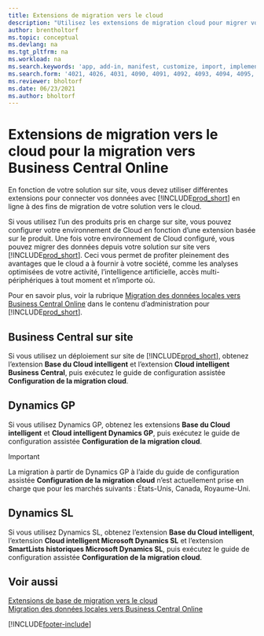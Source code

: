 ```yaml
---
title: Extensions de migration vers le cloud
description: "Utilisez les extensions de migration cloud pour migrer vos données locales vers Business\_Central\_Online. Ces extensions déplacent vos données sur site vers le cloud."
author: brentholtorf
ms.topic: conceptual
ms.devlang: na
ms.tgt_pltfrm: na
ms.workload: na
ms.search.keywords: 'app, add-in, manifest, customize, import, implement'
ms.search.form: '4021, 4026, 4031, 4090, 4091, 4092, 4093, 4094, 4095, 4096, 4097, 40027,'
ms.reviewer: bholtorf
ms.date: 06/23/2021
ms.author: bholtorf
---
```


# Extensions de migration vers le cloud pour la migration vers Business Central Online

En fonction de votre solution sur site, vous devez utiliser différentes extensions pour connecter vos données avec [!INCLUDE[prod_short](includes/prod_short.md)] en ligne à des fins de migration de votre solution vers le cloud.  

Si vous utilisez l’un des produits pris en charge sur site, vous pouvez configurer votre environnement de Cloud en fonction d’une extension basée sur le produit. Une fois votre environnement de Cloud configuré, vous pouvez migrer des données depuis votre solution sur site vers [!INCLUDE[prod_short](includes/prod_short.md)]. Ceci vous permet de profiter pleinement des avantages que le cloud a à fournir à votre société, comme les analyses optimisées de votre activité, l’intelligence artificielle, accès multi-périphériques à tout moment et n’importe où.  

Pour en savoir plus, voir la rubrique [Migration des données locales vers Business Central Online](/dynamics365/business-central/dev-itpro/administration/migrate-data) dans le contenu d’administration pour [!INCLUDE[prod_short](includes/prod_short.md)].  

## Business Central sur site

Si vous utilisez un déploiement sur site de [!INCLUDE[prod_short](includes/prod_short.md)], obtenez l’extension **Base du Cloud intelligent** et l’extension **Cloud intelligent Business Central**, puis exécutez le guide de configuration assistée **Configuration de la migration cloud**.  

## Dynamics GP

Si vous utilisez Dynamics GP, obtenez les extensions **Base du Cloud intelligent** et **Cloud intelligent Dynamics GP**, puis exécutez le guide de configuration assistée **Configuration de la migration cloud**.  

> [!IMPORTANT]
> La migration à partir de Dynamics GP à l’aide du guide de configuration assistée **Configuration de la migration cloud** n’est actuellement prise en charge que pour les marchés suivants : États-Unis, Canada, Royaume-Uni.

## Dynamics SL

Si vous utilisez Dynamics SL, obtenez l’extension **Base du Cloud intelligent**, l’extension **Cloud intelligent Microsoft Dynamics SL** et l’extension **SmartLists historiques Microsoft Dynamics SL**, puis exécutez le guide de configuration assistée **Configuration de la migration cloud**.  

## Voir aussi

[Extensions de base de migration vers le cloud](ui-extensions-intelligent-cloud.md)  
[Migration des données locales vers Business Central Online](/dynamics365/business-central/dev-itpro/administration/migrate-data)  

[!INCLUDE[footer-include](includes/footer-banner.md)]

